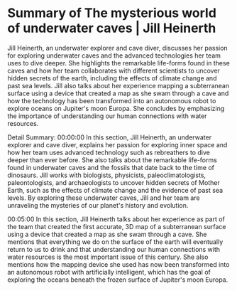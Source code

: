 # Summary of The mysterious world of underwater caves | Jill Heinerth

Jill Heinerth, an underwater explorer and cave diver, discusses her passion for exploring underwater caves and the advanced technologies her team uses to dive deeper. She highlights the remarkable life-forms found in these caves and how her team collaborates with different scientists to uncover hidden secrets of the earth, including the effects of climate change and past sea levels. Jill also talks about her experience mapping a subterranean surface using a device that created a map as she swam through a cave and how the technology has been transformed into an autonomous robot to explore oceans on Jupiter's moon Europa. She concludes by emphasizing the importance of understanding our human connections with water resources.

Detail Summary: 
00:00:00
In this section, Jill Heinerth, an underwater explorer and cave diver, explains her passion for exploring inner space and how her team uses advanced technology such as rebreathers to dive deeper than ever before. She also talks about the remarkable life-forms found in underwater caves and the fossils that date back to the time of dinosaurs. Jill works with biologists, physicists, paleoclimatologists, paleontologists, and archaeologists to uncover hidden secrets of Mother Earth, such as the effects of climate change and the evidence of past sea levels. By exploring these underwater caves, Jill and her team are unraveling the mysteries of our planet's history and evolution.

00:05:00
In this section, Jill Heinerth talks about her experience as part of the team that created the first accurate, 3D map of a subterranean surface using a device that created a map as she swam through a cave. She mentions that everything we do on the surface of the earth will eventually return to us to drink and that understanding our human connections with water resources is the most important issue of this century. She also mentions how the mapping device she used has now been transformed into an autonomous robot with artificially intelligent, which has the goal of exploring the oceans beneath the frozen surface of Jupiter's moon Europa.

